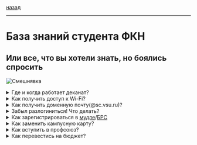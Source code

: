 [назад](../README.md)
***
# База знаний студента ФКН
## Или все, что вы хотели знать, но боялись спросить
![Смешнявка](https://github.com/user-attachments/assets/5f574bc0-75f2-4874-a620-7a31e04dfc61)

<details>
  <summary>Где и когда работает деканат?</summary>
  
  ```
  Корпус ФКН(1а), 3 этаж, ауд. 386
  Пн-пт, 9.00-17.00, 12.00-13.00 - перерыв
  ```
</details>

<details>
  <summary>Как получить доступ к Wi-Fi?</summary>

  ```
  Есть два вида Wi-Fi: вузовский, он же VSU-WLAN и факультетский, он же CS-Wireless и CS-Guest
  Лучше подключать вузовский, т.к. на нем работает VPN и он работает по всему вузу

  Проще всего подключить CS-Guest, там пароль у всех един - 20112012

  Следующий по сложности CS-Wireless - там ничего сложного, только надо иметь данные для входа в вузовские компы/БРС. Эти данные и являются вашим логином и паролем
  Пример:
  Логин: ivanov_i_i
  Пароль: qwerty123

  И самый сложный из всех VSU-WLAN. Для подключения к нему нужны учетные данные - это можно сделать в ауд 40/3:
  Главный корпус ВГУ, цоколь(-1 этаж), ауд. 40/3
  Можно опознать по надписи "Получение учетных данных"
  Пн–пт 9.00–17.00
  По полученным учетным данным вы сможете зайти в сеть Wi-Fi(макс. 3 устройства или подмена MAC) и получите ящик эл. почты, вход через info.vsu.ru
  ```
</details>

<details>
  <summary>Как получить доменную почту(@sc.vsu.ru)?</summary>
</details>

<details>
  <summary>Забыл разлогиниться! Что делать?</summary>
</details>

<details>
  <summary>Как зарегистрироваться в <a href="https://edu.vsu.ru/">мудле</a>/<a href="cs.vsu.ru/brs">БРС</a></summary>
</details>

<details>
  <summary>Как заменить кампусную карту?</summary>
</details>

<details>
  <summary>Как вступить в профсоюз?</summary>
</details>

<details>
  <summary>Как перевестись на бюджет?</summary>
</details>
